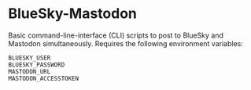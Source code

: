 # BlueSky-Mastodon

Basic command-line-interface (CLI) scripts to post to BlueSky and Mastodon simultaneously.
Requires the following environment variables:

    BLUESKY_USER
    BLUESKY_PASSWORD
    MASTODON_URL
    MASTODON_ACCESSTOKEN